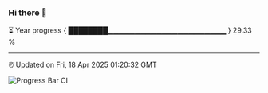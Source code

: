 ### Hi there 👋

⏳ Year progress { ████████▁▁▁▁▁▁▁▁▁▁▁▁▁▁▁▁▁▁▁▁▁▁ } 29.33 %

---

⏰ Updated on Fri, 18 Apr 2025 01:20:32 GMT

![Progress Bar CI](https://github.com/JuvenileQ/Progress-Bar-CI/workflows/main/badge.svg)

